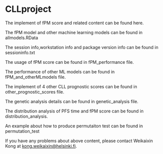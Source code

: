# CLLproject
The implement of fPM score and related content can be found here.

The fPM model and other machine learning models can be found in allmodels.RData

The session info,workstation info and package version info can be found in sessioninfo.txt

The usage of fPM score can be found in fPM_performance file.

The performance of other ML models can be found in fPM_and_otherMLmodels file.

The implement of 4 other CLL prognostic scores can be found in other_prognostic_scores file.

The genetic analysis details can be found in genetic_analysis file.


The distribution analysis of PFS time and fPM score can be found in distribution_analysis.

An example about how to produce permutaiton test can be found in permutation_test


If you have any problems about above content, please contact Weikaixin Kong at kong.weikaixin@helsinki.fi.
